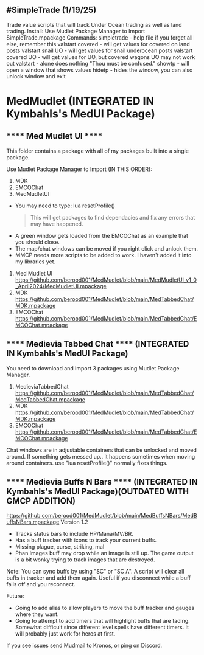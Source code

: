 #SimpleTrade (1/19/25)
------------------------
Trade value scripts that will track Under Ocean trading as well as land trading.
Install: Use Mudlet Package Manager to Import SimpleTrade.mpackage
Commands:
simpletrade - help file if you forget all else, remember this
valstart covered - will get values for covered on land posts
valstart snail UO - will get values for snail underocean posts
valstart covered UO - will get values for UO, but covered wagons UO may not work out
valstart - alone does nothing "Thou must be confused."
showtp - will open a window that shows values
hidetp - hides the window, you can also unlock window and exit


# MedMudlet  (INTEGRATED IN Kymbahls's MedUI Package)

**** Med Mudlet UI ****
-----------------------
This folder contains a package with all of my packages built into a single package.

Use Mudlet Package Manager to Import (IN THIS ORDER):
1. MDK
2. EMCOChat
3. MedMudletUI

- You may need to type: lua resetProfile()
   > This will get packages to find dependacies and fix any errors that may have happened. 
- A green window gets loaded from the EMCOChat as an example that you should close.
- The map/chat windows can be moved if you right click and unlock them. 
- MMCP needs more scripts to be added to work. I haven't added it into my libraries yet.

1. Med Mudlet UI
   https://github.com/berood001/MedMudlet/blob/main/MedMudletUI_v1_0_April2024/MedMudletUI.mpackage
2. MDK
   https://github.com/berood001/MedMudlet/blob/main/MedTabbedChat/MDK.mpackage
3. EMCOChat
   https://github.com/berood001/MedMudlet/blob/main/MedTabbedChat/EMCOChat.mpackage


**** Medievia Tabbed Chat **** (INTEGRATED IN Kymbahls's MedUI Package)
-------------------------------

You need to download and import 3 packages using Mudlet Package Manager.

1. MedieviaTabbedChat
   https://github.com/berood001/MedMudlet/blob/main/MedTabbedChat/MedTabbedChat.mpackage
2. MDK
   https://github.com/berood001/MedMudlet/blob/main/MedTabbedChat/MDK.mpackage
3. EMCOChat
   https://github.com/berood001/MedMudlet/blob/main/MedTabbedChat/EMCOChat.mpackage
   
Chat windows are in adjustable containers that can be unlocked and moved around.
If something gets messed up.. it happens sometimes when moving around containers.
use "lua resetProfile()" normally fixes things.


**** Medievia Buffs N Bars **** (INTEGRATED IN Kymbahls's MedUI Package)(OUTDATED WITH GMCP ADDITION)
--------------------------------
https://github.com/berood001/MedMudlet/blob/main/MedBuffsNBars/MedBuffsNBars.mpackage
Version 1.2
- Tracks status bars to include HP/Mana/MV/BR.
- Has a buff tracker with icons to track your current buffs.
- Missing plague, curse, striking, mal
- Phan Images buff may drop while an image is still up. The game output is a bit wonky trying to track images that are destroyed.

Note:
You can sync buffs by using "SC" or "SC A". A script will clear all buffs in tracker and add them again. Useful if you disconnect while a buff falls off and you reconnect.

Future:
- Going to add alias to allow players to move the buff tracker and gauges where they want.
- Going to attempt to add timers that will highlight buffs that are fading. Somewhat difficult since different level spells have different timers. It will probably just work for heros at first.

If you see issues send Mudmail to Kronos, or ping on Discord.


